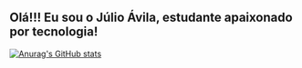 ## Olá!!! Eu sou o Júlio Ávila, estudante apaixonado por tecnologia!



[![Anurag's GitHub stats](https://github-readme-stats.vercel.app/api?username=JulioAvilaS&count_private=true)](https://github.com/anuraghazra/github-readme-stats)
